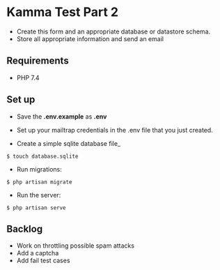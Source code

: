 # Kamma Test Part 2

- Create this form and an appropriate database or datastore schema. 
- Store all appropriate information and send an email

## Requirements

- PHP 7.4

## Set up

- Save the **.env.example** as **.env**

- Set up your mailtrap credentials in the .env file that you just created.

- Create a simple sqlite database file_

```console
$ touch database.sqlite
```

- Run migrations:

```console
$ php artisan migrate
```

- Run the server:

```console
$ php artisan serve
```


## Backlog

- Work on throttling possible spam attacks
- Add a captcha
- Add fail test cases
